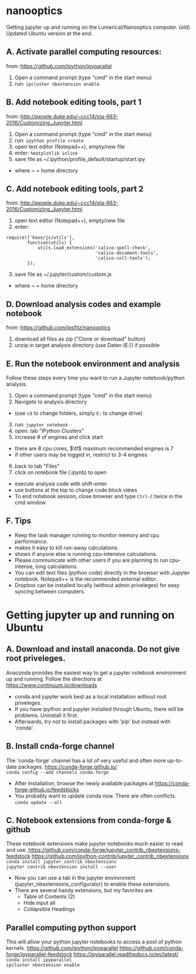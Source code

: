 # nanooptics
Getting jupyter up and running on the Lumerical/Nanooptics computer. 
(old)
Updated Ubuntu version at the end.

## A. Activate parallel computing resources:
from:  https://github.com/ipython/ipyparallel  
 1. Open a command prompt (type "cmd" in the start menu)  
 2. run:   ```ipcluster nbextension enable```  

## B. Add notebook editing tools, part 1
from:  http://people.duke.edu/~ccc14/sta-663-2016/Customizing_Jupyter.html  
 1. Open a command prompt (type "cmd" in the start menu)  
 2. run:   ```ipython profile create```  
 3. open text editor (Notepad++), empty/new file  
 4. enter: ```%matplotlib inline```  
 5. save file as ~/.ipython/profile_default/startup/start.ipy  
   * where ~ = home directory

## C. Add notebook editing tools, part 2
from:  http://people.duke.edu/~ccc14/sta-663-2016/Customizing_Jupyter.html  
 1. open text editor (Notepad++), empty/new file  
 2. enter:  
```
require(['base/js/utils'],
        function(utils) {
            utils.load_extensions('calico-spell-check',
                                  'calico-document-tools',
                                  'calico-cell-tools');
        });
```
 3. save file as ~/.jupyter/custom/custom.js  
   * where ~ = home directory  

## D. Download analysis codes and example notebook
from:  https://github.com/jpsfitz/nanooptics  
 1. download all files as zip ("Clone or download" button)  
 2. unzip in target analysis directory (use Daten (E:)) if possible  

## E. Run the notebook environment and analysis
Follow these steps every time you want to run a Jupyter notebook/python analysis.
 1. Open a command prompt (type "cmd" in the start menu)  
 2. Navigate to analysis directory  
   * (use ```cd``` to change folders, simply ```E:``` to change drive)  
 3. run:   ```jupyter notebook```  
 4. open:  tab "IPython Clusters"  
 5. increase # of engines and click start  
  * there are 8 cpu cores, $\tf$ maximum recommended engines is 7
  * if other users may be logged in, restrict to 3-4 engines
 6. back to tab "Files"  
 7. click on notebook file (.ipynb) to open  
   * execute analysis code with shift-enter  
   * use buttons at the top to change code block views
   * To end notebook session, close browser and type ```Ctrl-C``` twice in the cmd window

## F. Tips
 * Keep the task manager running to monitor memory and cpu performance.
  * makes it easy to kill run-away calculations.
  * shows if anyone else is running cpu-intensive calculations.
 * Please communicate with other users if you are planning to run cpu-intense, long calculations.
 * You can edit text files (python code) directly in the browser with Jupyter notebook. Notepad++ is the recommended external editor.
 * Dropbox can be installed locally (without admin priveleges) for easy syncing between computers.

# Getting jupyter up and running on Ubuntu
## A. Download and install anaconda. Do not give root priveleges.
Anaconda provides the easiest way to get a jupyter notebook environment up and running. Follow the directions at  
https://www.continuum.io/downloads
* conda and jupyter work best as a local installation without root priveleges. 
* If you have ipython and jupyter installed through Ubuntu, there will be problems. Uninstall it first.
* Afterwards, try not to install packages with 'pip' but instead with 'conda'.

## B. Install cnda-forge channel
The 'conda-forge' channel has a lot of very useful and often more up-to-date packages.
https://conda-forge.github.io/  
```conda config --add channels conda-forge```  
* After installation, browse the newly available packages at  https://conda-forge.github.io/feedstocks
* You probably want to update conda now. There are often conflicts.   
```conda update --all```  

## C. Notebook extensions from conda-forge & github
These notebook extensions make jupyter notebooks much easier to read and use.
https://github.com/conda-forge/jupyter_contrib_nbextensions-feedstock
https://github.com/ipython-contrib/jupyter_contrib_nbextensions
```conda install jupyter_contrib_nbextensions```   
```jupyter contrib nbextension install --user```
* Now you can use a tab in the jupyter environment (jupyter_nbextensions_configurator) to enable these extensions.
* There are several handy extensions, but my favorites are 
  - Table of Contents (2)
  - Hide input all
  - Collapsible Headings

## Parallel computing python support
This will allow your python jupyter notebooks to access a pool of python kernels.
https://github.com/ipython/ipyparallel 
https://github.com/conda-forge/ipyparallel-feedstock
https://ipyparallel.readthedocs.io/en/latest/
```conda install ipyparallel```    
```ipcluster nbextension enable``` 
